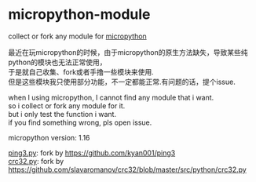 # micropython-module
collect or fork any module for [micropython](https://github.com/micropython/micropython)

最近在玩micropython的时候，由于micropython的原生方法缺失，导致某些纯python的模块也无法正常使用，  
于是就自己收集、fork或者手撸一些模块来使用.  
但是这些模块我只使用部分功能，不一定都能正常.有问题的话，提个issue.  


when I using micropython, I cannot find any module that i want.  
so i collect or fork any module for it.  
but i only test the function i want.  
if you find something wrong, pls open issue.  
  
micropython version: 1.16  
  
[ping3.py](https://github.com/fuhuo/micropython-module/blob/main/libs/ping3.py): fork by https://github.com/kyan001/ping3  
[crc32.py](https://github.com/fuhuo/micropython-module/blob/main/libs/crc32.py): fork by https://github.com/slavaromanov/crc32/blob/master/src/python/crc32.py  
